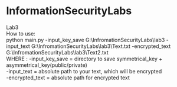 # InformationSecurityLabs                                                                                                                                                                                                
Lab3                                                                                                                                                                                                                                                                                                                                
How to use:                                                                                                                                                                                                
python main.py -input_key_save G:\InfromationSecurityLabs\lab3 -input_text G:\InfromationSecurityLabs\lab3\Text.txt -encrypted_text G:\InfromationSecurityLabs\lab3\Text2.txt                                                                                                                                 
WHERE : -input_key_save = directory to save symmetrical_key + asymmetrical_key(public/private)                                                                                                                                                                                                         
        -input_text = absolute path to your text, which will be encrypted                                                                                                                                                                                                                                                                                                
        -encrypted_text = absolute path for encrypted text
